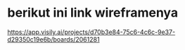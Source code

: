 # berikut ini link wireframenya
https://app.visily.ai/projects/d70b3e84-75c6-4c6c-9e37-d29350c19e6b/boards/2061281
